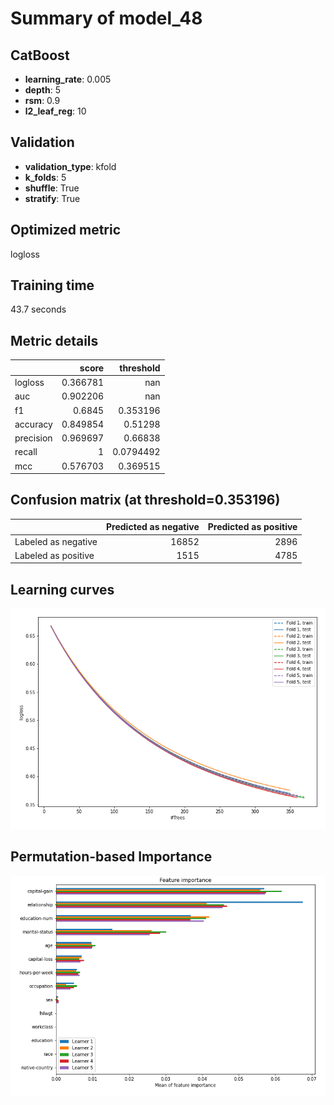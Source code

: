 # Summary of model_48

## CatBoost
- **learning_rate**: 0.005
- **depth**: 5
- **rsm**: 0.9
- **l2_leaf_reg**: 10

## Validation
 - **validation_type**: kfold
 - **k_folds**: 5
 - **shuffle**: True
 - **stratify**: True

## Optimized metric
logloss

## Training time

43.7 seconds

## Metric details
|           |    score |   threshold |
|:----------|---------:|------------:|
| logloss   | 0.366781 | nan         |
| auc       | 0.902206 | nan         |
| f1        | 0.6845   |   0.353196  |
| accuracy  | 0.849854 |   0.51298   |
| precision | 0.969697 |   0.66838   |
| recall    | 1        |   0.0794492 |
| mcc       | 0.576703 |   0.369515  |


## Confusion matrix (at threshold=0.353196)
|                     |   Predicted as negative |   Predicted as positive |
|:--------------------|------------------------:|------------------------:|
| Labeled as negative |                   16852 |                    2896 |
| Labeled as positive |                    1515 |                    4785 |

## Learning curves
![Learning curves](learning_curves.png)

## Permutation-based Importance
![Permutation-based Importance](permutation_importance.png)